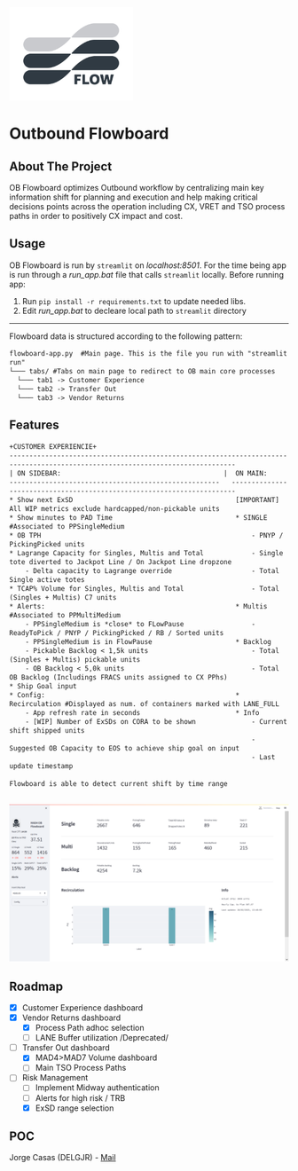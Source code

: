 <p align="left">
<img src="https://github.com/KMN43/OB_Flowboard/blob/main/Flowboard%20LOGO-02.png" width="223" height="169">
</p>


# Outbound Flowboard


<!-- ABOUT THE PROJECT -->
## About The Project

OB Flowboard optimizes Outbound workflow by centralizing main key information shift for planning and execution and help making critical decisions points across the operation including CX, VRET and TSO process paths in order to positively CX impact and cost. 



<!-- GETTING STARTED -->
## Usage

OB Flowboard is run by `streamlit` on *localhost:8501*. For the time being app is run through a *run_app.bat* file that calls `streamlit` locally.
Before running app:
1. Run `pip install -r requirements.txt` to update needed libs.
2. Edit *run_app.bat* to decleare local path to `streamlit` directory

---

Flowboard data is structured according to the following pattern:

```shell
flowboard-app.py  #Main page. This is the file you run with "streamlit run"
└─── tabs/ #Tabs on main page to redirect to OB main core processes
  └─── tab1 -> Customer Experience
  └─── tab2 -> Transfer Out
  └─── tab3 -> Vendor Returns
```  


## Features

```shell
+CUSTOMER EXPERIENCIE+
-------------------------------------------------------------------------------------------------------------------------------
| ON SIDEBAR:                                         |  ON MAIN:
-----------------------------------------------------   -----------------------------------------------------------------------
* Show next ExSD                                         [IMPORTANT] All WIP metrics exclude hardcapped/non-pickable units
* Show minutes to PAD Time                               * SINGLE #Associated to PPSingleMedium
* OB TPH                                                     - PNYP / PickingPicked units
* Lagrange Capacity for Singles, Multis and Total            - Single tote diverted to Jackpot Line / On Jackpot Line dropzone
    - Delta capacity to Lagrange override                    - Total Single active totes
* TCAP% Volume for Singles, Multis and Total                 - Total (Singles + Multis) C7 units
* Alerts:                                                * Multis #Associated to PPMultiMedium
    - PPSingleMedium is *close* to FLowPause                 - ReadyToPick / PNYP / PickingPicked / RB / Sorted units
    - PPSingleMedium is in FlowPause                     * Backlog
    - Pickable Backlog < 1,5k units                          - Total (Singles + Multis) pickable units 
    - OB Backlog < 5,0k units                                - Total OB Backlog (Includings FRACS units assigned to CX PPhs)
* Ship Goal input
* Config:                                                * Recirculation #Displayed as num. of containers marked with LANE_FULL
    - App refresh rate in seconds                        * Info
    - [WIP] Number of ExSDs on CORA to be shown              - Current shift shipped units
                                                             - Suggested OB Capacity to EOS to achieve ship goal on input
                                                             - Last update timestamp

Flowboard is able to detect current shift by time range
    
```
![GUI](https://github.com/KMN43/OB_Flowboard/blob/main/GUI_Flowboard.png)

<!-- ROADMAP -->
## Roadmap

- [x] Customer Experience dashboard
- [x] Vendor Returns dashboard
    - [x] Process Path adhoc selection
    - [ ] LANE Buffer utilization /Deprecated/
- [ ] Transfer Out dashboard
    - [x] MAD4>MAD7 Volume dashboard
    - [ ] Main TSO Process Paths
- [ ] Risk Management
    - [ ] Implement Midway authentication
    - [ ] Alerts for high risk / TRB
    - [x] ExSD range selection

<!-- CONTACT -->
## POC

Jorge Casas (DELGJR) - [Mail](delgjr@amazon.com)


